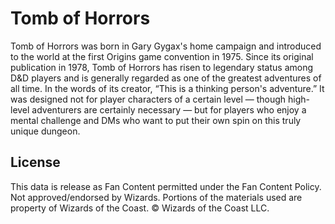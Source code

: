 # Tomb of Horrors

Tomb of Horrors was born in Gary Gygax's home campaign and introduced to the world at the first Origins game convention in 1975. Since its original publication in 1978, Tomb of Horrors has risen to legendary status among D&D players and is generally regarded as one of the greatest adventures of all time. In the words of its creator, “This is a thinking person's adventure.” It was designed not for player characters of a certain level — though high-level adventurers are certainly necessary — but for players who enjoy a mental challenge and DMs who want to put their own spin on this truly unique dungeon.

## License

This data is release as Fan Content permitted under the Fan Content Policy. Not approved/endorsed by Wizards. Portions of the materials used are property of Wizards of the Coast. © Wizards of the Coast LLC.
